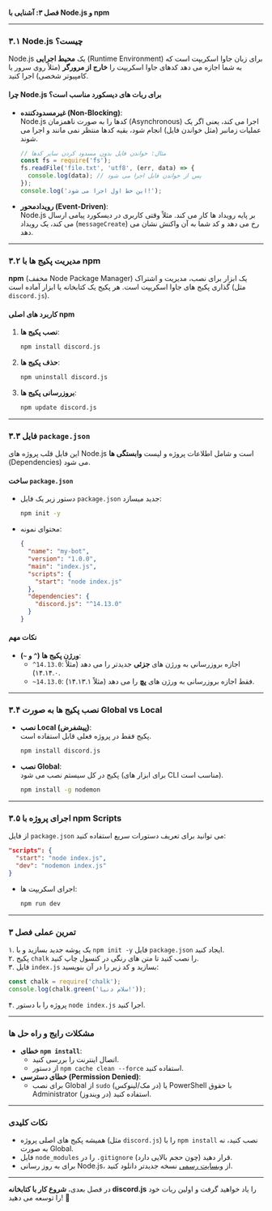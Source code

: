 **فصل ۳: آشنایی با Node.js و npm**  

---

### **۳.۱ Node.js چیست؟**  
Node.js یک **محیط اجرایی** (Runtime Environment) برای زبان جاوا اسکریپت است که به شما اجازه می دهد کدهای جاوا اسکریپت را **خارج از مرورگر** (مثلاً روی سرور یا کامپیوتر شخصی) اجرا کنید.  

#### **چرا Node.js برای ربات های دیسکورد مناسب است؟**  
- **غیرمسدودکننده (Non-Blocking)**:  
  Node.js کدها را به صورت ناهمزمان (Asynchronous) اجرا می کند، یعنی اگر یک عملیات زمانبر (مثل خواندن فایل) انجام شود، بقیه کدها منتظر نمی مانند و اجرا می شوند.  

  ```javascript
  // مثال: خواندن فایل بدون مسدود کردن سایر کدها
  const fs = require('fs');
  fs.readFile('file.txt', 'utf8', (err, data) => {
    console.log(data); // پس از خواندن فایل اجرا می شود
  });
  console.log('این خط اول اجرا می شود!');
  ```
  
- **رویدادمحور (Event-Driven)**:  
  Node.js بر پایه رویداد ها کار می کند. مثلاً وقتی کاربری در دیسکورد پیامی ارسال می کند، یک رویداد (`messageCreate`) رخ می دهد و کد شما به آن واکنش نشان می دهد.  

---

### **۳.۲ مدیریت پکیج ها با npm**  
**npm** (مخفف Node Package Manager) یک ابزار برای نصب، مدیریت و اشتراک گذاری پکیج های جاوا اسکریپت است. هر پکیج یک کتابخانه یا ابزار آماده است (مثل `discord.js`).  

#### **کاربرد های اصلی npm**  
1. **نصب پکیج ها**:  
   ```bash
   npm install discord.js
   ```
2. **حذف پکیج ها**:  
   ```bash
   npm uninstall discord.js
   ```
3. **بروزرسانی پکیج ها**:  
   ```bash
   npm update discord.js
   ```

---

### **۳.۳ فایل `package.json`**  
این فایل قلب پروژه های Node.js است و شامل اطلاعات پروژه و لیست **وابستگی ها** (Dependencies) می شود.  

#### **ساخت `package.json`**  
- دستور زیر یک فایل `package.json` جدید میسازد:  
  ```bash
  npm init -y
  ```
- محتوای نمونه:  
  ```json
  {
    "name": "my-bot",
    "version": "1.0.0",
    "main": "index.js",
    "scripts": {
      "start": "node index.js"
    },
    "dependencies": {
      "discord.js": "^14.13.0"
    }
  }
  ```

#### **نکات مهم**  
- **ورژن پکیج ها (`^` و `~`)**:  
  - `^14.13.0`: اجازه بروزرسانی به ورژن های **جزئی** جدیدتر را می دهد (مثلاً ۱۴.۱۴.۰).  
  - `~14.13.0`: فقط اجازه بروزرسانی به ورژن های **پچ** را می دهد (مثلاً ۱۴.۱۳.۱).  

---

### **۳.۴ نصب پکیج ها به صورت Global vs Local**  
- **نصب Local (پیشفرض)**:  
  پکیج فقط در پروژه فعلی قابل استفاده است.  
  ```bash
  npm install discord.js
  ```
- **نصب Global**:  
  پکیج در کل سیستم نصب می شود (برای ابزار های CLI مناسب است).  
  ```bash
  npm install -g nodemon
  ```

---

### **۳.۵ اجرای پروژه با npm Scripts**  
از فایل `package.json` می توانید برای تعریف دستورات سریع استفاده کنید:  
```json
"scripts": {
  "start": "node index.js",
  "dev": "nodemon index.js"
}
```
- اجرای اسکریپت ها:  
  ```bash
  npm run dev
  ```

---

### **تمرین عملی فصل ۳**  
۱. یک پوشه جدید بسازید و با `npm init -y` فایل `package.json` ایجاد کنید.  
۲. پکیج `chalk` را نصب کنید تا متن های رنگی در کنسول چاپ کنید.  
۳. فایل `index.js` بسازید و کد زیر را در آن بنویسید:  

   ```javascript
   const chalk = require('chalk');
   console.log(chalk.green('سلام دنیا!'));
   ```
۴. پروژه را با دستور `node index.js` اجرا کنید.  

---

### **مشکلات رایج و راه حل ها**  
- **خطای `npm install`**:  
  - اتصال اینترنت را بررسی کنید.  
  - از دستور `npm cache clean --force` استفاده کنید.  
- **خطای دسترسی (Permission Denied)**:  
  - برای نصب Global از `sudo` (در مک/لینوکس) یا PowerShell با حقوق Administrator (در ویندوز) استفاده کنید.  

---

### **نکات کلیدی**  
- همیشه پکیج های اصلی پروژه (مثل `discord.js`) را با `npm install` نصب کنید، نه به صورت Global.  
- فایل `node_modules` را در `.gitignore` قرار دهید (چون حجم بالایی دارد).  
- برای به روز رسانی Node.js، از [وبسایت رسمی](https://nodejs.org) نسخه جدیدتر دانلود کنید.  

---

در فصل بعدی، **شروع کار با کتابخانه discord.js** را یاد خواهید گرفت و اولین ربات خود را توسعه می دهید! 🚀